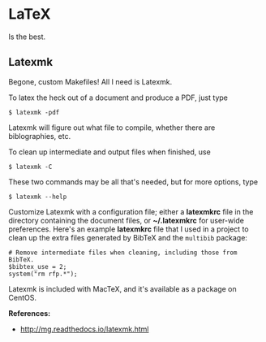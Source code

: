 # LaTeX

Is the best.


## Latexmk

Begone, custom Makefiles!
All I need is Latexmk.

To latex the heck out of a document and produce a PDF, just type

    $ latexmk -pdf

Latexmk will figure out what file to compile,
whether there are biblographies, etc.

To clean up intermediate and output files when finished, use

    $ latexmk -C

These two commands may be all that's needed,
but for more options, type

    $ latexmk --help

Customize Latexmk with a configuration file;
either a **latexmkrc** file in the directory
containing the document files,
or **~/.latexmkrc** for user-wide preferences.
Here's an example **latexmkrc** file
that I used in a project to clean up the extra files
generated by BibTeX and the `multibib` package:
```
# Remove intermediate files when cleaning, including those from BibTeX.
$bibtex_use = 2;
system("rm rfp.*");
```

Latexmk is included with MacTeX,
and it's available as a package on CentOS.


**References:**

* http://mg.readthedocs.io/latexmk.html
